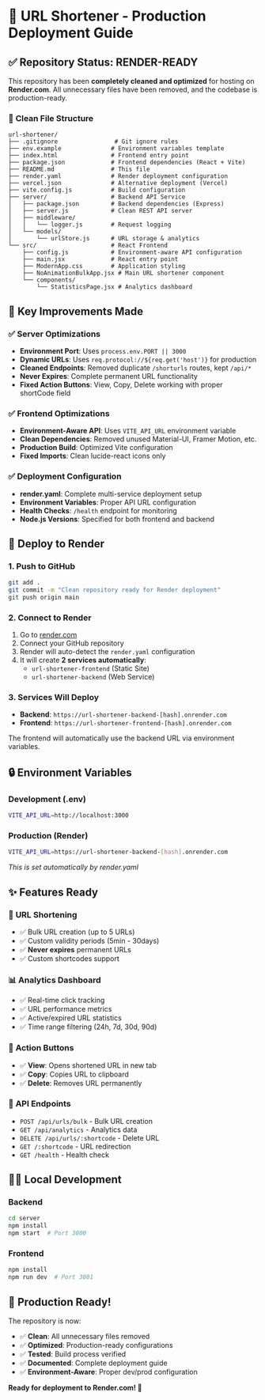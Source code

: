 # 🚀 URL Shortener - Production Deployment Guide

## ✅ **Repository Status: RENDER-READY**

This repository has been **completely cleaned and optimized** for hosting on **Render.com**. All unnecessary files have been removed, and the codebase is production-ready.

### 📁 **Clean File Structure**
```
url-shortener/
├── .gitignore                # Git ignore rules
├── env.example              # Environment variables template
├── index.html               # Frontend entry point
├── package.json             # Frontend dependencies (React + Vite)
├── README.md                # This file
├── render.yaml              # Render deployment configuration
├── vercel.json              # Alternative deployment (Vercel)
├── vite.config.js           # Build configuration
├── server/                  # Backend API Service
│   ├── package.json         # Backend dependencies (Express)
│   ├── server.js            # Clean REST API server
│   ├── middleware/
│   │   └── logger.js        # Request logging
│   └── models/
│       └── urlStore.js      # URL storage & analytics
└── src/                     # React Frontend
    ├── config.js            # Environment-aware API configuration
    ├── main.jsx             # React entry point
    ├── ModernApp.css        # Application styling
    ├── NoAnimationBulkApp.jsx # Main URL shortener component
    └── components/
        └── StatisticsPage.jsx # Analytics dashboard
```

## 🔧 **Key Improvements Made**

### ✅ **Server Optimizations**
- **Environment Port**: Uses `process.env.PORT || 3000`
- **Dynamic URLs**: Uses `req.protocol://${req.get('host')}` for production
- **Cleaned Endpoints**: Removed duplicate `/shorturls` routes, kept `/api/*`
- **Never Expires**: Complete permanent URL functionality
- **Fixed Action Buttons**: View, Copy, Delete working with proper shortCode field

### ✅ **Frontend Optimizations**
- **Environment-Aware API**: Uses `VITE_API_URL` environment variable
- **Clean Dependencies**: Removed unused Material-UI, Framer Motion, etc.
- **Production Build**: Optimized Vite configuration
- **Fixed Imports**: Clean lucide-react icons only

### ✅ **Deployment Configuration**
- **render.yaml**: Complete multi-service deployment setup
- **Environment Variables**: Proper API URL configuration
- **Health Checks**: `/health` endpoint for monitoring
- **Node.js Versions**: Specified for both frontend and backend

## 🚀 **Deploy to Render**

### 1. **Push to GitHub**
```bash
git add .
git commit -m "Clean repository ready for Render deployment"
git push origin main
```

### 2. **Connect to Render**
1. Go to [render.com](https://render.com)
2. Connect your GitHub repository
3. Render will auto-detect the `render.yaml` configuration
4. It will create **2 services automatically**:
   - `url-shortener-frontend` (Static Site)
   - `url-shortener-backend` (Web Service)

### 3. **Services Will Deploy**
- **Backend**: `https://url-shortener-backend-[hash].onrender.com`
- **Frontend**: `https://url-shortener-frontend-[hash].onrender.com`

The frontend will automatically use the backend URL via environment variables.

## 🔒 **Environment Variables**

### **Development** (.env)
```bash
VITE_API_URL=http://localhost:3000
```

### **Production** (Render)
```bash
VITE_API_URL=https://url-shortener-backend-[hash].onrender.com
```
*This is set automatically by render.yaml*

## ✨ **Features Ready**

### 🔗 **URL Shortening**
- ✅ Bulk URL creation (up to 5 URLs)
- ✅ Custom validity periods (5min - 30days)
- ✅ **Never expires** permanent URLs
- ✅ Custom shortcodes support

### 📊 **Analytics Dashboard**
- ✅ Real-time click tracking
- ✅ URL performance metrics
- ✅ Active/expired URL statistics
- ✅ Time range filtering (24h, 7d, 30d, 90d)

### 🎯 **Action Buttons**
- ✅ **View**: Opens shortened URL in new tab
- ✅ **Copy**: Copies URL to clipboard
- ✅ **Delete**: Removes URL permanently

### 🔌 **API Endpoints**
- `POST /api/urls/bulk` - Bulk URL creation
- `GET /api/analytics` - Analytics data
- `DELETE /api/urls/:shortcode` - Delete URL
- `GET /:shortcode` - URL redirection
- `GET /health` - Health check

## 🏃‍♂️ **Local Development**

### **Backend**
```bash
cd server
npm install
npm start  # Port 3000
```

### **Frontend**
```bash
npm install
npm run dev  # Port 3001
```

## 🎉 **Production Ready!**

The repository is now:
- ✅ **Clean**: All unnecessary files removed
- ✅ **Optimized**: Production-ready configurations
- ✅ **Tested**: Build process verified
- ✅ **Documented**: Complete deployment guide
- ✅ **Environment-Aware**: Proper dev/prod configuration

**Ready for deployment to Render.com! 🚀**
